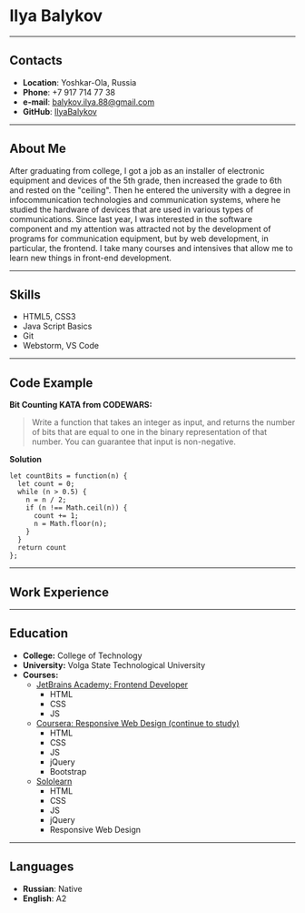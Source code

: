 # Ilya Balykov
****
## Contacts
* **Location**: Yoshkar-Ola, Russia
* **Phone**: +7 917 714 77 38
* **e-mail**: balykov.ilya.88@gmail.com
* **GitHub**: [IlyaBalykov](https://github.com/IlyaBalykov)
****
## About Me
After graduating from college, I got a job as an installer of electronic equipment and devices 
of the 5th grade, then increased the grade to 6th and rested on the "ceiling". 
Then he entered the university with a degree in infocommunication technologies and communication systems, 
where he studied the hardware of devices that are used in various types of communications. 
Since last year, I was interested in the software component and my attention was attracted 
not by the development of programs for communication equipment, but by web development, 
in particular, the frontend. I take many courses and intensives that allow me to learn 
new things in front-end development.

****
## Skills
* HTML5, CSS3
* Java Script Basics
* Git
* Webstorm, VS Code
****
## Code Example
**Bit Counting KATA from CODEWARS:**
>Write a function that takes an integer as input, and returns the number of bits that are equal to one 
in the binary representation of that number. You can guarantee that input is non-negative.
 

**Solution**
```
let countBits = function(n) {
  let count = 0;
  while (n > 0.5) {
    n = n / 2;
    if (n !== Math.ceil(n)) {
      count += 1;
      n = Math.floor(n);
    }
  }
  return count
};
```
****
## Work Experience

****
## Education
* **College:** College of Technology
* **University:** Volga State Technological University
* **Courses:**
  + [JetBrains Academy: Frontend Developer](https://hyperskill.org/profile/84815089)
    - HTML
    - CSS
    - JS
  + [Coursera: Responsive Web Design (continue to study)]()
    - HTML
    - CSS
    - JS
    - jQuery
    - Bootstrap
  + [Sololearn]()
    - HTML
    - CSS
    - JS
    - jQuery
    - Responsive Web Design
****
## Languages
* **Russian**: Native
* **English**: A2

